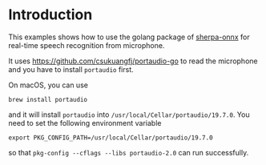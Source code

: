 # Introduction

This examples shows how to use the golang package of [sherpa-onnx][sherpa-onnx]
for real-time speech recognition from microphone.

It uses <https://github.com/csukuangfj/portaudio-go>
to read the microphone and you have to install `portaudio` first.

On macOS, you can use

```
brew install portaudio
```

and it will install `portaudio` into `/usr/local/Cellar/portaudio/19.7.0`.
You need to set the following environment variable
```
export PKG_CONFIG_PATH=/usr/local/Cellar/portaudio/19.7.0
```

so that `pkg-config --cflags --libs portaudio-2.0` can run successfully.

[sherpa-onnx]: https://github.com/k2-fsa/sherpa-onnx
